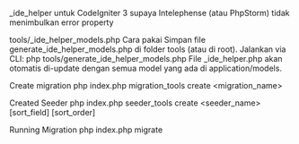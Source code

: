 \_ide_helper
untuk CodeIgniter 3 supaya Intelephense (atau PhpStorm) tidak menimbulkan error property

tools/\_ide_helper_models.php
Cara pakai
Simpan file generate_ide_helper_models.php di folder tools (atau di root).
Jalankan via CLI:
php tools/generate_ide_helper_models.php
File \_ide_helper.php akan otomatis di-update dengan semua model yang ada di application/models.

Create migration
php index.php migration_tools create <migration_name>

Created Seeder
php index.php seeder_tools create <seeder_name> [sort_field] [sort_order]

Running Migration
php index.php migrate

